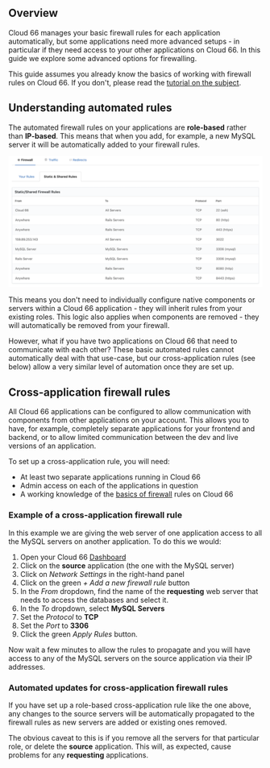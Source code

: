 ## Overview

Cloud 66 manages your basic firewall rules for each application automatically, but some applications need more advanced setups - in particular if they need access to your other applications on Cloud 66. In this guide we explore some advanced options for firewalling.

This guide assumes you already know the basics of working with firewall rules on Cloud 66. If you don't, please read the [tutorial on the subject](/{{page.collection}}/tutorials/firewall-rule.html). 

## Understanding automated rules

The automated firewall rules on your applications are **role-based** rather than **IP-based**. This means that when you add, for example, a new MySQL server it will be automatically added to your firewall rules.

![Firewall rules](/assets/shared/firewall-rules.png "Firewall rules")


This means you don't need to individually configure native components or servers within a Cloud 66 application - they will inherit rules from your existing roles. This logic also applies when components are removed - they will automatically be removed from your firewall.

However, what if you have two applications on Cloud 66 that need to communicate with each other? These basic automated rules cannot automatically deal with that use-case, but our cross-application rules (see below) allow a very similar level of automation once they are set up.

## Cross-application firewall rules

All Cloud 66 applications can be configured to allow communication with components from other applications on your account. This allows you to have, for example, completely separate applications for your frontend and backend, or to allow limited communication between the dev and live versions of an application. 

To set up a cross-application rule, you will need:

- At least two separate applications running in Cloud 66
- Admin access on each of the applications in question
- A working knowledge of the [basics of firewall](/{{page.collection}}/tutorials/firewall-rule.html) rules on Cloud 66

### Example of a cross-application firewall rule

In this example we are giving the web server of one application access to all the MySQL servers on another application. To do this we would:

1. Open your Cloud 66 [Dashboard](https://app.cloud66.com/dashboard)
2. Click on the **source** application (the one with the MySQL server)
3. Click on *Network Settings* in the right-hand panel
4. Click on the green *+ Add a new firewall rule* button
5. In the *From* dropdown, find the name of the **requesting** web server that needs to access the databases and select it.
6. In the *To* dropdown, select **MySQL Servers**
7.  Set the *Protocol* to **TCP**
8. Set the *Port* to **3306** 
9. Click the green *Apply Rules* button.

Now wait a few minutes to allow the rules to propagate and you will have access to any of the MySQL servers on the source application via their IP addresses.

### Automated updates for cross-application firewall rules

If you have set up a role-based cross-application rule like the one above, any changes to the source servers will be automatically propagated to the firewall rules as new servers are added or existing ones removed.

The obvious caveat to this is if you remove all the servers for that particular role, or delete the **source** application. This will, as expected, cause problems for any **requesting** applications.